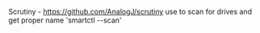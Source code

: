 Scrutiny - https://github.com/AnalogJ/scrutiny
use to scan for drives and get proper name 'smartctl --scan'
